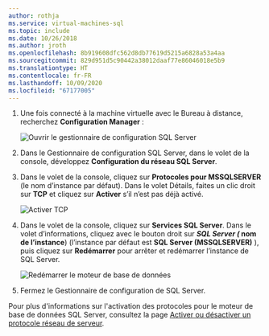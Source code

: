 ```yaml
---
author: rothja
ms.service: virtual-machines-sql
ms.topic: include
ms.date: 10/26/2018
ms.author: jroth
ms.openlocfilehash: 8b919608dfc562d8db77619d5215a6828a53a4aa
ms.sourcegitcommit: 829d951d5c90442a38012daaf77e86046018e5b9
ms.translationtype: HT
ms.contentlocale: fr-FR
ms.lasthandoff: 10/09/2020
ms.locfileid: "67177005"
---
```

1. Une fois connecté à la machine virtuelle avec le Bureau à distance, recherchez **Configuration Manager** :

    ![Ouvrir le gestionnaire de configuration SQL Server](./media/virtual-machines-sql-server-connection-tcp-protocol/sql-server-configuration-manager.png)

1. Dans le Gestionnaire de configuration SQL Server, dans le volet de la console, développez **Configuration du réseau SQL Server**.

1. Dans le volet de la console, cliquez sur **Protocoles pour MSSQLSERVER** (le nom d’instance par défaut). Dans le volet Détails, faites un clic droit sur **TCP** et cliquez sur **Activer** s’il n’est pas déjà activé.

    ![Activer TCP](./media/virtual-machines-sql-server-connection-tcp-protocol/enable-tcp.png)

1. Dans le volet de la console, cliquez sur **Services SQL Server**. Dans le volet d’informations, cliquez avec le bouton droit sur ***SQL Server (* nom de l’instance**) (l’instance par défaut est **SQL Server (MSSQLSERVER)** ), puis cliquez sur **Redémarrer** pour arrêter et redémarrer l’instance de SQL Server.

    ![Redémarrer le moteur de base de données](./media/virtual-machines-sql-server-connection-tcp-protocol/restart-sql-server.png)

1. Fermez le Gestionnaire de configuration de SQL Server.

Pour plus d'informations sur l'activation des protocoles pour le moteur de base de données SQL Server, consultez la page [Activer ou désactiver un protocole réseau de serveur](https://msdn.microsoft.com/library/ms191294.aspx).
